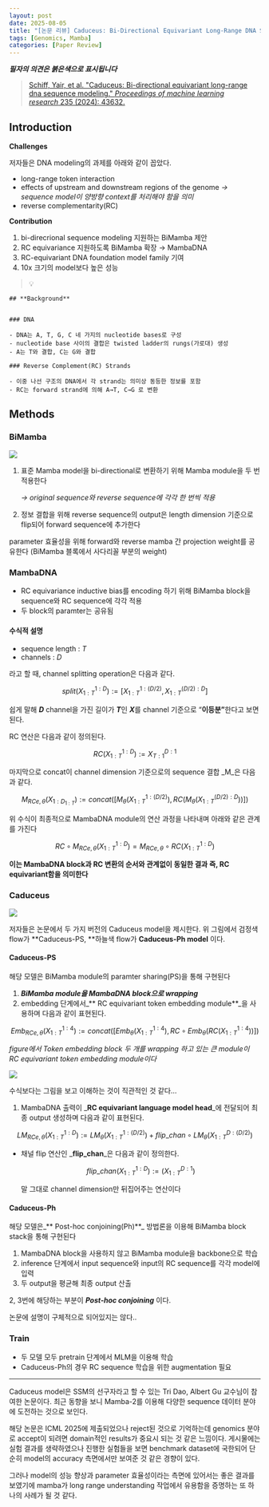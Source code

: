 ```yaml
---
layout: post
date: 2025-08-05
title: "[논문 리뷰] Caduceus: Bi-Directional Equivariant Long-Range DNA Sequence Modeling"
tags: [Genomics, Mamba]
categories: [Paper Review]
---
```


<span class="notion-red">_**필자의 의견은 붉은색으로 표시됩니다**_</span>


> [Schiff, Yair, et al. "Caduceus: Bi-directional equivariant long-range dna sequence modeling." ](https://pmc.ncbi.nlm.nih.gov/articles/PMC12189541/)[_Proceedings of machine learning research_](https://pmc.ncbi.nlm.nih.gov/articles/PMC12189541/)[ 235 (2024): 43632.](https://pmc.ncbi.nlm.nih.gov/articles/PMC12189541/)



## Introduction


**Challenges**


저자들은 DNA modeling의 과제를 아래와 같이 꼽았다.

- long-range token interaction
- effects of upstream and downstream regions of the genome 
_→ sequence model이 양방향 context를 처리해야 함을 의미_
- reverse complementarity(RC)

**Contribution**

1. bi-direcrional sequence modeling 지원하는 BiMamba 제안
1. RC equivariance 지원하도록 BiMamba 확장 → MambaDNA
1. RC-equivariant DNA foundation model family 기여
1. 10x 크기의 model보다 높은 성능

> 💡 


	## **Background**


	### DNA

	- DNA는 A, T, G, C 네 가지의 nucleotide bases로 구성
	- nucleotide base 사이의 결합은 twisted ladder의 rungs(가로대) 생성
	- A는 T와 결합, C는 G와 결합

	### Reverse Complement(RC) Strands

	- 이중 나선 구조의 DNA에서 각 strand는 의미상 동등한 정보를 포함
	- RC는 forward strand에 의해 A→T, C→G 로 변환


## Methods



### BiMamba


![](https://prod-files-secure.s3.us-west-2.amazonaws.com/542b861c-36a8-4051-84e5-8804b6728dba/2c247d59-7815-4980-99f0-8f0d21f445a7/image.png?X-Amz-Algorithm=AWS4-HMAC-SHA256&X-Amz-Content-Sha256=UNSIGNED-PAYLOAD&X-Amz-Credential=ASIAZI2LB46626DCCAR4%2F20250929%2Fus-west-2%2Fs3%2Faws4_request&X-Amz-Date=20250929T050142Z&X-Amz-Expires=3600&X-Amz-Security-Token=IQoJb3JpZ2luX2VjEEEaCXVzLXdlc3QtMiJIMEYCIQCdJwNxGII9kPgXR7AgqOe0HPCpP9PgRoc0bA%2B5oYvUSQIhAPs1uDhlEaHvt8Fz1uB8nd%2Bvea%2BSKgJxDRjgAerx9s0RKogECMr%2F%2F%2F%2F%2F%2F%2F%2F%2F%2FwEQABoMNjM3NDIzMTgzODA1Igzy2TbbYr2%2FlJF1i8Uq3ANuDhRS6OAKezOciyAio%2FiL5GLZH5qrN1k%2Bj9zMFergWnqGdVT5VVvmOJtxTMxAkIY9zo6TZUoJP8bFvIwiHGCUKqZlADyn79r%2F9VrCCnhPeADyNRnVJ%2FgbvCtQ7rO6fpTSVhfvFkbz5%2F5zvaPT%2BYHskWE22WSb7yFNyXMBjp6Uo9349yqkwpatRGGA14AJMVpbBKVeRZms6QgEXhUtQIZ6gYw5BDk5M1IiRQ7kv%2FHj0fhVsxYDXBxo5My2KNAAwdzsFBQt4LfYLJHkF5%2F4aMrAFVFLN0a3B%2F9VNzQ8CrYtLVEJYOrY%2FBQOXTuXhs%2BOb5KNbpXDAPslVNMY8Wgrsc1fb%2FXnS5orhF9BzNjXQqqFhwpGFOObN4IMPfo83FkO1YROUXSbUkx%2Fp2%2BZ2oKLtmgwmnITn6zZq80UValALHj5%2FuErGbaVn152VQG1kPpktJzi0CVBPZo8nbY4KSDGmWilfMeFLlDg26FyB5mj6E5JtA7nm5r4xQcVd7fBnF%2FSptvRTOYEn2maNzGcNxkq0r35xL%2F3Zpg17Rpamo8MSqekpopYXdXt7rqyRCB3D%2FnrNaamDWcI6I62C38kd99RVMc1SJ1C5jIhi5YAPWbmZoJcYokmy%2FS%2BRbJGtl3y6zDwq%2BfGBjqkAUDKYCWMb8TjzKyKQQpVE%2F4491re%2F4Z6kHQWugphY10HZZHKuj1XPFGTyKpDB%2B%2BufxBYzePFJII6ZitqDIOC3BNxY4XfcaTcG%2F51Uvb3l7niNsx%2BRiIKOYF2VvcIKa2esZY%2BqXUmnLvjCdg2e5VQydSCJELPdtdBSN3et60OS%2Bh%2FSyG6K19592a1RqXoTXvBw%2Ff1uVsv%2B5PJJrzJYPxmGJSEoGOF&X-Amz-Signature=0a0b3344b8ff36316571e1f1908857c5eba019fd4f41ede23b45db8a58dc7593&X-Amz-SignedHeaders=host&x-amz-checksum-mode=ENABLED&x-id=GetObject)

1. 표준 Mamba model을 bi-directional로 변환하기 위해 Mamba module을 두 번 적용한다

	_→ original sequence와 reverse sequence에 각각 한 번씩 적용_

1. 정보 결합을 위해 reverse sequence의 output은 length dimension 기준으로 flip되어 forward sequence에 추가한다

parameter 효율성을 위해 forward와 reverse mamba 간 projection weight를 공유한다 (BiMamba 블록에서 사다리꼴 부분의 weight)



### MambaDNA

- RC equivariance inductive bias를 encoding 하기 위해 BiMamba block을 sequence와 RC sequence에 각각 적용
- 두 block의 paramter는 공유됨


#### 수식적 설명

- sequence length : _T_
- channels : _D_

라고 할 때,  channel splitting operation은 다음과 같다.


$$
split(X^{1:D}_{1:T}):=[X^{1:(D/2)}_{1:T},X^{(D/2):D}_{1:T}]
$$


<span class="notion-red">쉽게 말해 </span><span class="notion-red">_**D**_</span><span class="notion-red"> channel을 가진 길이가 </span><span class="notion-red">_**T**_</span><span class="notion-red">인 </span><span class="notion-red">_**X**_</span><span class="notion-red">를 channel 기준으로 “</span><span class="notion-red">**이등분”**</span><span class="notion-red">한다고 보면 된다.</span>


RC 연산은 다음과 같이 정의된다.


$$
RC(X^{1:D}_{1:T}):=X^{D:1}_{T:1}
$$


마지막으로 concat이 channel dimension 기준으로의 sequence 결합 _M_은 다음과 같다.


$$
M_{RCe,\theta}(X_{1:D_{1:T}}):=concat([M_{\theta}(X^{1:(D/2)}_{1:T}),RC(M_{\theta}(X^{(D/2):D}_{1:T}))])
$$


위 수식이 최종적으로 MambaDNA module의 연산 과정을 나타내며 아래와 같은 관계를 가진다


$$
RC\circ M_{RCe,\theta}(X^{1:D}_{1:T}) = M_{RCe,\theta} \circ RC(X^{1:D}_{1:T})
$$


**이는 MambaDNA block과 RC 변환의 순서와 관계없이 동일한 결과 즉, RC equivariant함을 의미한다**



### Caduceus


![](https://prod-files-secure.s3.us-west-2.amazonaws.com/542b861c-36a8-4051-84e5-8804b6728dba/f94a60d7-8145-473b-aef9-7c68d3ec604a/image.png?X-Amz-Algorithm=AWS4-HMAC-SHA256&X-Amz-Content-Sha256=UNSIGNED-PAYLOAD&X-Amz-Credential=ASIAZI2LB46626DCCAR4%2F20250929%2Fus-west-2%2Fs3%2Faws4_request&X-Amz-Date=20250929T050142Z&X-Amz-Expires=3600&X-Amz-Security-Token=IQoJb3JpZ2luX2VjEEEaCXVzLXdlc3QtMiJIMEYCIQCdJwNxGII9kPgXR7AgqOe0HPCpP9PgRoc0bA%2B5oYvUSQIhAPs1uDhlEaHvt8Fz1uB8nd%2Bvea%2BSKgJxDRjgAerx9s0RKogECMr%2F%2F%2F%2F%2F%2F%2F%2F%2F%2FwEQABoMNjM3NDIzMTgzODA1Igzy2TbbYr2%2FlJF1i8Uq3ANuDhRS6OAKezOciyAio%2FiL5GLZH5qrN1k%2Bj9zMFergWnqGdVT5VVvmOJtxTMxAkIY9zo6TZUoJP8bFvIwiHGCUKqZlADyn79r%2F9VrCCnhPeADyNRnVJ%2FgbvCtQ7rO6fpTSVhfvFkbz5%2F5zvaPT%2BYHskWE22WSb7yFNyXMBjp6Uo9349yqkwpatRGGA14AJMVpbBKVeRZms6QgEXhUtQIZ6gYw5BDk5M1IiRQ7kv%2FHj0fhVsxYDXBxo5My2KNAAwdzsFBQt4LfYLJHkF5%2F4aMrAFVFLN0a3B%2F9VNzQ8CrYtLVEJYOrY%2FBQOXTuXhs%2BOb5KNbpXDAPslVNMY8Wgrsc1fb%2FXnS5orhF9BzNjXQqqFhwpGFOObN4IMPfo83FkO1YROUXSbUkx%2Fp2%2BZ2oKLtmgwmnITn6zZq80UValALHj5%2FuErGbaVn152VQG1kPpktJzi0CVBPZo8nbY4KSDGmWilfMeFLlDg26FyB5mj6E5JtA7nm5r4xQcVd7fBnF%2FSptvRTOYEn2maNzGcNxkq0r35xL%2F3Zpg17Rpamo8MSqekpopYXdXt7rqyRCB3D%2FnrNaamDWcI6I62C38kd99RVMc1SJ1C5jIhi5YAPWbmZoJcYokmy%2FS%2BRbJGtl3y6zDwq%2BfGBjqkAUDKYCWMb8TjzKyKQQpVE%2F4491re%2F4Z6kHQWugphY10HZZHKuj1XPFGTyKpDB%2B%2BufxBYzePFJII6ZitqDIOC3BNxY4XfcaTcG%2F51Uvb3l7niNsx%2BRiIKOYF2VvcIKa2esZY%2BqXUmnLvjCdg2e5VQydSCJELPdtdBSN3et60OS%2Bh%2FSyG6K19592a1RqXoTXvBw%2Ff1uVsv%2B5PJJrzJYPxmGJSEoGOF&X-Amz-Signature=2e4432b752e47b50bf4a1aa3f088052402df6a10dbd0793d15b386803ef78fc1&X-Amz-SignedHeaders=host&x-amz-checksum-mode=ENABLED&x-id=GetObject)


저자들은 논문에서 두 가지 버전의 Caduceus model을 제시한다. 위 그림에서 검정색 flow가 **Caduceus-PS, **하늘색 flow가 **Caduceus-Ph model** 이다.



#### Caduceus-PS


해당 모델은 BiMamba module의 paramter sharing(PS)을 통해 구현된다

1. _**BiMamba module을 MambaDNA block으로 wrapping**_
1. embedding 단계에서_** RC equivariant token embedding module**_을 사용하며 다음과 같이 표현된다.

$$
Emb_{RCe,\theta}(X^{1:4}_{1:T}):=concat([Emb_{\theta}(X^{1:4}_{1:T}),RC \circ Emb_{\theta}(RC(X^{1:4}_{1:T}))])
$$


_figure에서 Token embedding block 두 개를 wrapping 하고 있는 큰 module이 RC equivariant token embedding module이다_


![](https://prod-files-secure.s3.us-west-2.amazonaws.com/542b861c-36a8-4051-84e5-8804b6728dba/b175e4da-71eb-4e91-8c23-a06dabe673c9/image.png?X-Amz-Algorithm=AWS4-HMAC-SHA256&X-Amz-Content-Sha256=UNSIGNED-PAYLOAD&X-Amz-Credential=ASIAZI2LB46626DCCAR4%2F20250929%2Fus-west-2%2Fs3%2Faws4_request&X-Amz-Date=20250929T050142Z&X-Amz-Expires=3600&X-Amz-Security-Token=IQoJb3JpZ2luX2VjEEEaCXVzLXdlc3QtMiJIMEYCIQCdJwNxGII9kPgXR7AgqOe0HPCpP9PgRoc0bA%2B5oYvUSQIhAPs1uDhlEaHvt8Fz1uB8nd%2Bvea%2BSKgJxDRjgAerx9s0RKogECMr%2F%2F%2F%2F%2F%2F%2F%2F%2F%2FwEQABoMNjM3NDIzMTgzODA1Igzy2TbbYr2%2FlJF1i8Uq3ANuDhRS6OAKezOciyAio%2FiL5GLZH5qrN1k%2Bj9zMFergWnqGdVT5VVvmOJtxTMxAkIY9zo6TZUoJP8bFvIwiHGCUKqZlADyn79r%2F9VrCCnhPeADyNRnVJ%2FgbvCtQ7rO6fpTSVhfvFkbz5%2F5zvaPT%2BYHskWE22WSb7yFNyXMBjp6Uo9349yqkwpatRGGA14AJMVpbBKVeRZms6QgEXhUtQIZ6gYw5BDk5M1IiRQ7kv%2FHj0fhVsxYDXBxo5My2KNAAwdzsFBQt4LfYLJHkF5%2F4aMrAFVFLN0a3B%2F9VNzQ8CrYtLVEJYOrY%2FBQOXTuXhs%2BOb5KNbpXDAPslVNMY8Wgrsc1fb%2FXnS5orhF9BzNjXQqqFhwpGFOObN4IMPfo83FkO1YROUXSbUkx%2Fp2%2BZ2oKLtmgwmnITn6zZq80UValALHj5%2FuErGbaVn152VQG1kPpktJzi0CVBPZo8nbY4KSDGmWilfMeFLlDg26FyB5mj6E5JtA7nm5r4xQcVd7fBnF%2FSptvRTOYEn2maNzGcNxkq0r35xL%2F3Zpg17Rpamo8MSqekpopYXdXt7rqyRCB3D%2FnrNaamDWcI6I62C38kd99RVMc1SJ1C5jIhi5YAPWbmZoJcYokmy%2FS%2BRbJGtl3y6zDwq%2BfGBjqkAUDKYCWMb8TjzKyKQQpVE%2F4491re%2F4Z6kHQWugphY10HZZHKuj1XPFGTyKpDB%2B%2BufxBYzePFJII6ZitqDIOC3BNxY4XfcaTcG%2F51Uvb3l7niNsx%2BRiIKOYF2VvcIKa2esZY%2BqXUmnLvjCdg2e5VQydSCJELPdtdBSN3et60OS%2Bh%2FSyG6K19592a1RqXoTXvBw%2Ff1uVsv%2B5PJJrzJYPxmGJSEoGOF&X-Amz-Signature=d73f03cdfeddcc7c3a31fb1addd14e9a915ec3c6b02c781529f3f6eae2d6fab0&X-Amz-SignedHeaders=host&x-amz-checksum-mode=ENABLED&x-id=GetObject)


<span class="notion-red">수식보다는 그림을 보고 이해하는 것이 직관적인 것 같다…</span>

1. MambaDNA 출력이 _**RC equivariant language model head**_에 전달되어 최종 output 생성하며 다음과 같이 표현된다.

$$
LM_{RCe,\theta}(X^{1:D}_{1:T}):= LM_{\theta}(X^{1:(D/2)}_{1:T})+flip\_chan\circ LM_{\theta}(X^{D:(D/2)}_{1:T})
$$

- 채널 flip 연산인 _**flip\_chan**_은 다음과 같이 정의한다.

	$$
	flip\_chan(X^{1:D}_{1:T}):=(X^{D:1}_{1:T})
	$$


	말 그대로 channel dimension만 뒤집어주는 연산이다



#### Caduceus-Ph


해당 모델은_** Post-hoc conjoining(Ph)**_ 방법론을 이용해 BiMamba block stack을 통해 구현된다

1. MambaDNA block을 사용하지 않고 BiMamba module을 backbone으로 학습
1. inference 단계에서 input sequence와 input의 RC sequence를 각각 model에 입력
1. 두 output을 평균해 최종 output 산출

2, 3번에 해당하는 부분이 _**Post-hoc conjoining**_ 이다.


<span class="notion-red">논문에 설명이 구체적으로 되어있지는 않다..</span>



### Train

- 두 모델 모두 pretrain 단계에서 MLM을 이용해 학습
- Caduceus-Ph의 경우 RC sequence 학습을 위한 augmentation 필요

---


<span class="notion-red">Caduceus model은 SSM의 선구자라고 할 수 있는 Tri Dao, Albert Gu 교수님이 참여한 논문이다. 최근 동향을 보니 Mamba-2를 이용해 다양한 sequence 데이터 분야에 도전하는 것으로 보인다.</span>


<span class="notion-red">해당 논문은 ICML 2025에 제출되었으나 reject된 것으로 기억하는데 genomics 분야로 accept이 되려면 domain적인 results가 중요시 되는 것 같은 느낌이다. 게시물에는 실험 결과를 생략하였으나 진행한 실험들을 보면 benchmark dataset에 국한되어 단순히 model의 accuracy 측면에서만 보여준 것 같은 경향이 있다.</span>


<span class="notion-red">그러나 model의 성능 향상과 parameter 효율성이라는 측면에 있어서는 좋은 결과를 보였기에 mamba가 long range understanding 작업에서 유용함을 증명하는 또 하나의 사례가 될 것 같다.</span>

